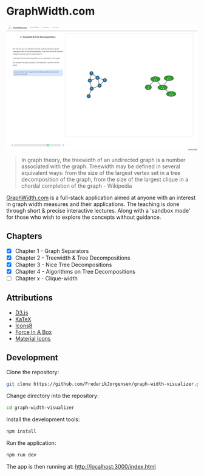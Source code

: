 # GraphWidth.com

![](readmeimg.png)

> In graph theory, the treewidth of an undirected graph is a number associated with the graph. Treewidth may be defined in several equivalent ways: from the size of the largest vertex set in a tree decomposition of the graph, from the size of the largest clique in a chordal completion of the graph - Wikipedia

[GraphWidth.com](http://www.graphwidth.com/) is a full-stack application aimed at anyone with an interest in graph width measures and their applications. The teaching is done through short & precise interactive lectures. Along with a 
'sandbox mode' for those who wish to explore the concepts without guidance.

## Chapters

- [x] Chapter 1 - Graph Separators
- [x] Chapter 2 - Treewidth & Tree Decompositions
- [x] Chapter 3 - Nice Tree Decompositions
- [x] Chapter 4 - Algorithms on Tree Decompositions
- [ ] Chapter x - Clique-width

## Attributions
- [D3.js](https://d3js.org/)
- [KaTeX](https://katex.org/)
- [Icons8](https://icons8.com/)
- [Force In A Box](https://github.com/john-guerra/forceInABox)
- [Material Icons](https://material.io/resources/icons/?style=baseline)



## Development

Clone the repository:  
```bash
git clone https://github.com/FrederikJorgensen/graph-width-visualizer.git
```  
Change directory into the repository:  
```bash
cd graph-width-visualizer
```

Install the development tools:  
```bash
npm install
```    
Run the application:  
```bash
npm run dev
```

The app is then running at: 
[http://localhost:3000/index.html](http://localhost:3000/index.html)